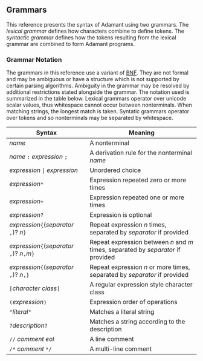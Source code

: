 ## Grammars

This reference presents the syntax of Adamant using two grammars. The *lexical grammar* defines how characters combine to define tokens. The *syntactic grammar* defines how the tokens resulting from the lexical grammar are combined to form Adamant programs.

### Grammar Notation

The grammars in this reference use a variant of [BNF](https://en.wikipedia.org/wiki/Backus%E2%80%93Naur_form). They are not formal and may be ambiguous or have a structure which is not supported by certain parsing algorithms. Ambiguity in the grammar may be resolved by additional restrictions stated alongside the grammar. The notation used is summarized in the table below. Lexical grammars operator over unicode scalar values, thus whitespace cannot occur between nonterminals. When matching strings, the longest match is taken. Syntatic grammars operator over tokens and so nonterminals may be separated by whitespace.

| Syntax                                         | Meaning                                                                           |
| ---------------------------------------------- | --------------------------------------------------------------------------------- |
| *name*                                         | A nonterminal                                                                     |
| *name* `:` *expression* `;`                    | A derivation rule for the nonterminal *name*                                      |
| *expression* `\|` *expression*                 | Unordered choice                                                                  |
| *expression*`*`                                | Expression repeated zero or more times                                            |
| *expression*`+`                                | Expression repeated one or more times                                             |
| *expression*`?`                                | Expression is optional                                                            |
| *expression*`{`(*separator* `,`)? *n*`}`       | Repeat expression *n* times, separated by *separator* if provided                 |
| *expression*`{`(*separator* `,`)? *n*`,`*m*`}` | Repeat expression between *n* and *m* times, separated by *separator* if provided |
| *expression*`{`(*separator* `,`)? *n*`,}`      | Repeat expression *n* or more times, separated by *separator* if provided         |
| `[`*character class*`]`                        | A regular expression style character class                                        |
| `(`*expression*`)`                             | Expression order of operations                                                    |
| `"`*literal*`"`                                | Matches a literal string                                                          |
| `?`*description*`?`                            | Matches a string according to the description                                     |
| `//` *comment* *eol*                           | A line comment                                                                    |
| `/*` *comment* `*/`                            | A multi-line comment                                                              |
